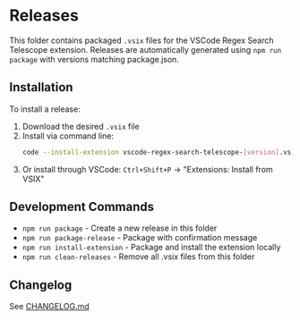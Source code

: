 # Releases

This folder contains packaged `.vsix` files for the VSCode Regex Search Telescope extension.
Releases are automatically generated using `npm run package` with versions matching package.json.

## Installation

To install a release:

1. Download the desired `.vsix` file
2. Install via command line:
   ```bash
   code --install-extension vscode-regex-search-telescope-[version].vsix
   ```
3. Or install through VSCode: `Ctrl+Shift+P` → "Extensions: Install from VSIX"

## Development Commands

- `npm run package` - Create a new release in this folder
- `npm run package-release` - Package with confirmation message
- `npm run install-extension` - Package and install the extension locally
- `npm run clean-releases` - Remove all .vsix files from this folder

## Changelog

See [CHANGELOG.md](../../CHANGELOG.md)